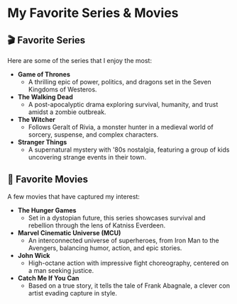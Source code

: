 # My Favorite Series & Movies

## 🎬 Favorite Series
Here are some of the series that I enjoy the most:

- **Game of Thrones**
  - A thrilling epic of power, politics, and dragons set in the Seven Kingdoms of Westeros.
- **The Walking Dead**
  - A post-apocalyptic drama exploring survival, humanity, and trust amidst a zombie outbreak.
- **The Witcher**
  - Follows Geralt of Rivia, a monster hunter in a medieval world of sorcery, suspense, and complex characters.
- **Stranger Things**
  - A supernatural mystery with '80s nostalgia, featuring a group of kids uncovering strange events in their town.

## 🍿 Favorite Movies
A few movies that have captured my interest:

- **The Hunger Games**
  - Set in a dystopian future, this series showcases survival and rebellion through the lens of Katniss Everdeen.
- **Marvel Cinematic Universe (MCU)**
  - An interconnected universe of superheroes, from Iron Man to the Avengers, balancing humor, action, and epic stories.
- **John Wick**
  - High-octane action with impressive fight choreography, centered on a man seeking justice.
- **Catch Me If You Can**
  - Based on a true story, it tells the tale of Frank Abagnale, a clever con artist evading capture in style.
